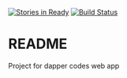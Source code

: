 [![Stories in Ready](https://badge.waffle.io/CalebCowen/company-web-app.png?label=ready&title=Ready)](https://waffle.io/CalebCowen/company-web-app) [![Build Status](https://travis-ci.org/CalebCowen/company-web-app.svg?branch=master)](https://travis-ci.org/CalebCowen/company-web-app)
# README

Project for dapper codes web app

